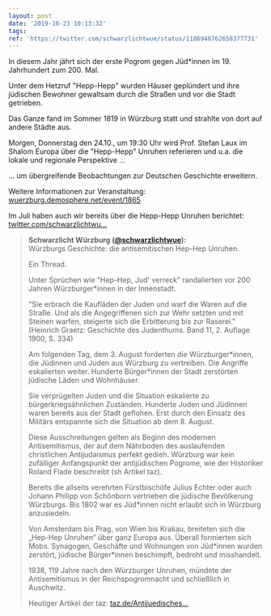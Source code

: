 ```yaml
---
layout: post
date: '2019-10-23 10:13:32'
tags: 
ref: 'https://twitter.com/schwarzlichtwue/status/1186948762658377731'
---
```

In diesem Jahr jährt sich der erste Pogrom gegen Jüd\*innen im 19. Jahrhundert zum 200. Mal.



Unter dem Hetzruf "Hepp-Hepp" wurden Häuser geplündert und ihre jüdischen Bewohner gewaltsam durch die Straßen und vor die Stadt getrieben.

Das Ganze fand im Sommer 1819 in Würzburg statt und strahlte von dort auf andere Städte aus.



Morgen, Donnerstag den 24.10., um 19:30 Uhr wird Prof. Stefan Laux im Shalom Europa über die "Hepp-Hepp" Unruhen referieren und u.a. die lokale und regionale Perspektive …

… um übergreifende Beobachtungen zur Deutschen Geschichte erweitern.



Weitere Informationen zur Veranstaltung: [wuerzburg.demosphere.net/event/1865](https://wuerzburg.demosphere.net/event/1865)



Im Juli haben auch wir bereits über die Hepp-Hepp Unruhen berichtet: [twitter.com/schwarzlichtwu…](https://twitter.com/schwarzlichtwue/status/1150840350564655104)
> <b>Schwarzlicht Würzburg ([@schwarzlichtwue](https://twitter.com/schwarzlichtwue)):</b>  
>Würzburgs Geschichte: die antisemitischen Hep-Hep Unruhen.  
>  
>  
>  
>Ein Thread.  
>  
>Unter Sprüchen wie "Hep-Hep, Jud' verreck" randalierten vor 200 Jahren Würzburger\*innen in der Innenstadt.  
>  
>"Sie erbrach die Kaufläden der Juden und warf die Waren auf die Straße. Und als die Angegriffenen sich zur Wehr setzten und mit Steinen warfen, steigerte sich die Erbitterung bis zur Raserei." (Heinrich Graetz: Geschichte des Judenthums. Band 11, 2. Auflage 1900, S. 334)  
>  
>Am folgenden Tag, dem 3. August forderten die Würzburger\*innen, die Jüdinnen und Juden aus Würzburg zu vertreiben. Die Angriffe eskalierten weiter. Hunderte Bürger\*innen der Stadt zerstörten jüdische Läden und Wohnhäuser.  
>  
>Sie verprügelten Juden und die Situation eskalierte zu bürgerkriegsähnlichen Zuständen. Hunderte Juden und Jüdinnen waren bereits aus der Stadt geflohen. Erst durch den Einsatz des Militärs entspannte sich die Situation ab dem 8. August.  
>  
>Diese Ausschreitungen gelten als Beginn des modernen Antisemitismus, der auf dem Nährboden des auslaufenden christlichen Antijudaismus perfekt gedieh. Würzburg war kein zufälliger Anfangspunkt der antijüdischen Pogrome, wie der Historiker Roland Flade beschreibt (sh Artikel taz).  
>  
>Bereits die allseits verehrten Fürstbischöfe Julius Echter oder auch Johann Philipp von Schönborn vertrieben die jüdische Bevölkerung Würzburgs. Bis 1802 war es Jüd\*innen nicht erlaubt sich in Würzburg anzusiedeln.  
>  
>Von Amsterdam bis Prag, von Wien bis Krakau, breiteten sich die „Hep-Hep Unruhen“ über ganz Europa aus. Überall formierten sich Mobs. Synagogen, Geschäfte und Wohnungen von Jüd\*innen wurden zerstört, jüdische Bürger\*innen beschimpft, bedroht und misshandelt.  
>  
>1938, 119 Jahre nach den Würzburger Unruhen, mündete der Antisemitismus in der Reichspogromnacht und schließlich in Auschwitz.   
>  
>  
>  
>Heutiger Artikel der taz: [taz.de/Antijuedisches…](https://taz.de/Antijuedisches-Pogrom-vor-200-Jahren/!5611961/?fbclid=IwAR0qHqnIDzWgJzJhAynW5WiYK1XvnMC5saKf0Qz2OVvdHlGwvboCfVCkUOk)  

